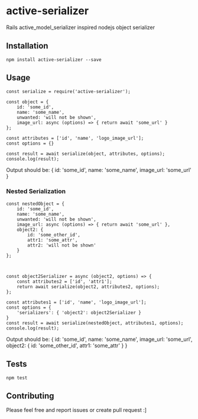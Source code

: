 # active-serializer
Rails active_model_serializer inspired nodejs object serializer

## Installation

  `npm install active-serializer --save`

## Usage

    const serialize = require('active-serializer');

    const object = { 
        id: 'some_id', 
        name: 'some_name', 
        unwanted: 'will not be shown',
        image_url: async (options) => { return await 'some_url' }
    };

    const attributes = ['id', 'name', 'logo_image_url'];
    const options = {}

    const result = await serialize(object, attributes, options);
    console.log(result);
  
  Output should be: 
    { 
        id: 'some_id', 
        name: 'some_name', 
        image_url: 'some_url'
    }

### Nested Serialization
    const nestedObject = { 
        id: 'some_id', 
        name: 'some_name', 
        unwanted: 'will not be shown',
        image_url: async (options) => { return await 'some_url' },
        object2: {
            id: 'some_other_id',
            attr1: 'some_attr',
            attr2: 'will not be shown'
        }
    };

    
    
    const object2Serializer = async (object2, options) => {
        const attributes2 = ['id', 'attr1'];
        return await serialize(object2, attributes2, options);
    };

    const attributes1 = ['id', 'name', 'logo_image_url'];
    const options = { 
        'serializers': { 'object2': object2Serializer }
    }
    const result = await serialize(nestedObject, attributes1, options);
    console.log(result);
  Output should be: 
    { 
        id: 'some_id', 
        name: 'some_name', 
        image_url: 'some_url',
        object2: {
            id: 'some_other_id',
            attr1: 'some_attr'
        }
    }


## Tests

  `npm test`

## Contributing
Please feel free and report issues or create pull request :]